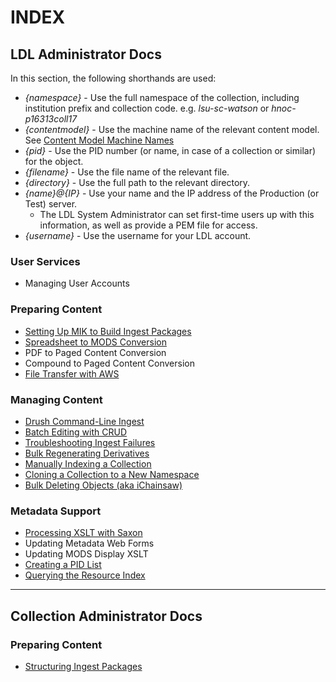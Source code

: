# INDEX

## LDL Administrator Docs

In this section, the following shorthands are used:

* _{namespace}_ - Use the full namespace of the collection, including institution prefix and collection code. e.g. _lsu-sc-watson_ or _hnoc-p16313coll17_
* _{contentmodel}_ - Use the machine name of the relevant content model. See [Content Model Machine Names](reference/content_models.md)
* _{pid}_ - Use the PID number (or name, in case of a collection or similar) for the object.
* _{filename}_ - Use the file name of the relevant file.
* _{directory}_ - Use the full path to the relevant directory.
* _{name}@{IP}_ - Use your name and the IP address of the Production (or Test) server.
    * The LDL System Administrator can set first-time users up with this information, as well as provide a PEM file for access.
* _{username}_ - Use the username for your LDL account.

### User Services

* Managing User Accounts

### Preparing Content

* [Setting Up MIK to Build Ingest Packages](ldladmin_docs/setting_up_mik.md)
* [Spreadsheet to MODS Conversion](ldladmin_docs/mods_from_csv.md)
* PDF to Paged Content Conversion
* Compound to Paged Content Conversion
* [File Transfer with AWS](ldladmin_docs/aws_for_colladmins.md)

### Managing Content

* [Drush Command-Line Ingest](ldladmin_docs/drush_ingest.md)
* [Batch Editing with CRUD](ldladmin_docs/batch_edit_with_crud.md)
* [Troubleshooting Ingest Failures](ldladmin_docs/ingest_troubleshooting.md)
* [Bulk Regenerating Derivatives](ldladmin_docs/regenerating_derivatives.md)
* [Manually Indexing a Collection](ldladmin_docs/manual_indexing.md)
* [Cloning a Collection to a New Namespace](ldladmin_docs/cloning_collection.md)
* [Bulk Deleting Objects (aka iChainsaw)](ldladmin_docs/bulk_delete.md)

### Metadata Support

* [Processing XSLT with Saxon](ldladmin_docs/process_xslt_with_saxon.md)
* Updating Metadata Web Forms
* Updating MODS Display XSLT
* [Creating a PID List](ldladmin_docs/create_pid_list.md)
* [Querying the Resource Index](ldladmin_docs/query_resource_index.md)

- - - - -

## Collection Administrator Docs  

### Preparing Content

* [Structuring Ingest Packages](colladmin_docs/structuring_ingest_packages.md)
